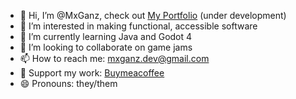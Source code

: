 - 👋 Hi, I’m @MxGanz, check out [My Portfolio](https://mxganz.github.io) (under development)
- 👀 I’m interested in making functional, accessible software
- 🌱 I’m currently learning Java and Godot 4
- 💞️ I’m looking to collaborate on game jams
- 📫 How to reach me: mxganz.dev@gmail.com
- 🍵 Support my work: [Buymeacoffee](https://buymeacoffee.com/mxganz)
- 😄 Pronouns: they/them

<!---
MxGanz/MxGanz is a ✨ special ✨ repository because its `README.md` (this file) appears on your GitHub profile.
You can click the Preview link to take a look at your changes.
--->
